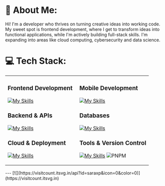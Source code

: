 # 🤗 About Me:
Hi! I'm a developer who thrives on turning creative ideas into working code. My sweet spot is frontend development, where I get to transform ideas into functional applications, while I'm actively building full-stack skills. I'm expanding into areas like cloud computing, cybersecurity and data science.

# 💻 Tech Stack:

<table>
<tr>
<td valign="top" width="50%">

### **Frontend Development**
[![My Skills](https://skillicons.dev/icons?i=js,ts,html,css,react,nextjs,tailwind,vite&perline=4)](https://skillicons.dev)

### **Backend & APIs**
[![My Skills](https://skillicons.dev/icons?i=py,nodejs,flask,fastapi&perline=4)](https://skillicons.dev)

### **Cloud & Deployment** 
[![My Skills](https://skillicons.dev/icons?i=aws,gcp,vercel&perline=4)](https://skillicons.dev)

</td>
<td valign="top" width="50%">

### **Mobile Development**
[![My Skills](https://skillicons.dev/icons?i=dart,flutter&perline=4)](https://skillicons.dev)

### **Databases**
[![My Skills](https://skillicons.dev/icons?i=mysql,redis,dynamodb,mongodb&perline=4)](https://skillicons.dev)

### **Tools & Version Control**
[![My Skills](https://skillicons.dev/icons?i=git,github,npm,figma&perline=4)](https://skillicons.dev)
![PNPM](https://img.shields.io/badge/pnpm-%234a4a4a.svg?style=for-the-badge&logo=pnpm&logoColor=f69220)

</td>
</tr>
</table>
---
[![](https://visitcount.itsvg.in/api?id=saraxp&icon=0&color=0)](https://visitcount.itsvg.in)
